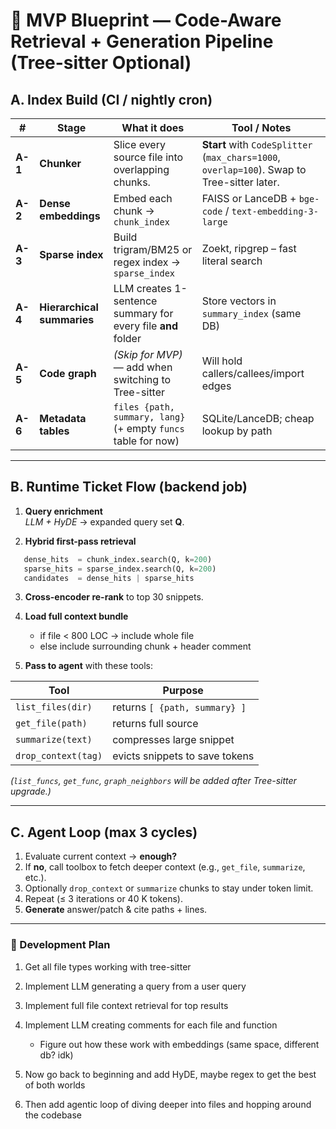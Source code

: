 # 📀 MVP Blueprint — Code-Aware Retrieval + Generation Pipeline (Tree-sitter Optional)

## A. Index Build (CI / nightly cron)

| # | Stage | What it does | Tool / Notes |
|---|-------|--------------|--------------|
| **A-1** | **Chunker** | Slice every source file into overlapping chunks. | **Start** with `CodeSplitter` (`max_chars=1000`, `overlap=100`). Swap to Tree-sitter later. |
| **A-2** | **Dense embeddings** | Embed each chunk → `chunk_index` | FAISS or LanceDB + `bge-code` / `text-embedding-3-large` |
| **A-3** | **Sparse index** | Build trigram/BM25 or regex index → `sparse_index` | Zoekt, ripgrep – fast literal search |
| **A-4** | **Hierarchical summaries** | LLM creates 1-sentence summary for every file **and** folder | Store vectors in `summary_index` (same DB) |
| **A-5** | **Code graph** | *(Skip for MVP)* — add when switching to Tree-sitter | Will hold callers/callees/import edges |
| **A-6** | **Metadata tables** | `files {path, summary, lang}` (+ empty `funcs` table for now) | SQLite/LanceDB; cheap lookup by path |

---

## B. Runtime Ticket Flow (backend job)

1. **Query enrichment**  
   *LLM + HyDE* → expanded query set **Q**.

2. **Hybrid first-pass retrieval**  
```python
   dense_hits  = chunk_index.search(Q, k=200)
   sparse_hits = sparse_index.search(Q, k=200)
   candidates  = dense_hits | sparse_hits
```

3. **Cross-encoder re-rank** to top 30 snippets.

4. **Load full context bundle**  
   * if file < 800 LOC → include whole file  
   * else include surrounding chunk + header comment

5. **Pass to agent** with these tools:

| Tool | Purpose |
|------|---------|
| `list_files(dir)` | returns `[ {path, summary} ]` |
| `get_file(path)` | returns full source |
| `summarize(text)` | compresses large snippet |
| `drop_context(tag)` | evicts snippets to save tokens |

*(`list_funcs`, `get_func`, `graph_neighbors` will be added after Tree-sitter upgrade.)*

---

## C. Agent Loop (max 3 cycles)

1. Evaluate current context → **enough?**  
2. If **no**, call toolbox to fetch deeper context (e.g., `get_file`, `summarize`, etc.).  
3. Optionally `drop_context` or `summarize` chunks to stay under token limit.  
4. Repeat (≤ 3 iterations or 40 K tokens).  
5. **Generate** answer/patch & cite paths + lines.

---

### 🚣️ Development Plan

1. Get all file types working with tree-sitter

2. Implement LLM generating a query from a user query
3. Implement full file context retrieval for top results
4. Implement LLM creating comments for each file and function
    - Figure out how these work with embeddings (same space, different db? idk)
5. Now go back to beginning and add HyDE, maybe regex to get the best of both worlds
6. Then add agentic loop of diving deeper into files and hopping around the codebase

